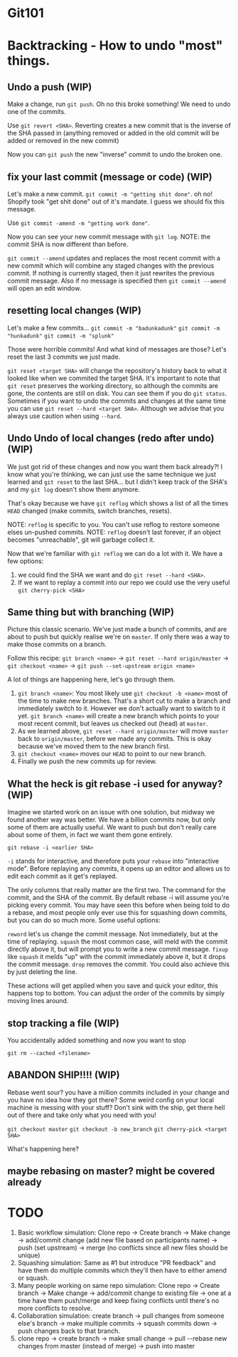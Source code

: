 # Git101

# Backtracking - How to undo "most" things.

## Undo a push (WIP)
Make a change, run ```git push```. Oh no this broke something! We need to undo one of the commits.

Use ```git revert <SHA>```. Reverting creates a new commit that is the inverse of the SHA passed in (anything removed or added in the old commit will be added or removed in the new commit)

Now you can ```git push``` the new "inverse" commit to undo the broken one.


## fix your last commit (message or code) (WIP)
Let's make a new commit. ```git commit -m "getting shit done"```. oh no! Shopify took "get shit done" out of it's mandate. I guess we should fix this message.

Use ```git commit -amend -m "getting work done"```. 

Now you can see your new commit message with ```git log```. NOTE: the commit SHA is now different than before.

```git commit --amend``` updates and replaces the most recent commit with a new commit which will combine any staged changes with the previous commit. If nothing is currently staged, then it just rewrites the previous commit message. Also if no message is specified then ```git commit --amend``` will open an edit window.

## resetting local changes (WIP)

Let's make a few commits...
```git commit -m "badunkadunk"```
```git commit -m "hunkadunk"```
```git commit -m "splunk"```

Those were horrible commits! And what kind of messages are those? Let's reset the last 3 commits we just made.

```git reset <target SHA>``` will change the repository's history back to what it looked like when we commited the target SHA. It's important to note that ```git reset``` preserves the working directory, so although the commits are gone, the contents are still on disk. You can see them if you do ```git status```. Sometimes if you want to undo the commits and changes at the same time you can use ```git reset --hard <target SHA>```. Although we advise that you always use caution when using ```--hard```.

## Undo Undo of local changes (redo after undo) (WIP)

We just got rid of these changes and now you want them back already?! I know what you're thinking, we can just use the same technique we just learned and ```git reset``` to the last SHA... but I didn't keep track of the SHA's and my ```git log``` doesn't show them anymore.

That's okay because we have ```git reflog``` which shows a list of all the times ```HEAD``` changed (make commits, switch branches, resets).

NOTE: ```reflog``` is specific to you. You can't use reflog to restore someone elses un-pushed commits.
NOTE: ```reflog``` doesn't last forever, if an object becomes "unreachable", git will garbage collect it.

Now that we're familiar with ```git reflog``` we can do a lot with it. We have a few options: 
1. we could find the SHA we want and do ```git reset --hard <SHA>```.
1. If we want to replay a commit into our repo we could use the very useful ```git cherry-pick <SHA>```

## Same thing but with branching (WIP)

Picture this classic scenario. We've just made a bunch of commits, and are about to push but quickly realise we're on ```master```. If only there was a way to make those commits on a branch.

Follow this recipe: ```git branch <name>``` -> ```git reset --hard origin/master``` -> ```git checkout <name>``` -> ```git push --set-upstream origin <name>```

A lot of things are happening here, let's go through them.

1. ```git branch <name>```: You most likely use ```git checkout -b <name>``` most of the time to make new branches. That's a short cut to make a branch and immediately switch to it. However we don't actually want to switch to it yet. ```git branch <name>``` will create a new branch which points to your most recent commit, but leaves us checked out (head) at ```master```.
1. As we learned above, ```git reset --hard origin/master``` will move ```master``` back to ```origin/master```, before we made any commits. This is okay because we've moved them to the new branch first.
1. ```git checkout <name>``` moves our ```HEAD``` to point to our new branch.
1. Finally we push the new commits up for review.

## What the heck is git rebase -i used for anyway? (WIP)

Imagine we started work on an issue with one solution, but midway we found another way was better. We have a billion commits now, but only some of them are actually useful. We want to push but don't really care about some of them, in fact we want them gone entirely.

```git rebase -i <earlier SHA>```

```-i``` stands for interactive, and therefore puts your ```rebase``` into "interactive mode". Before replaying any commits, it opens up an editor and allows us to edit each commit as it get's replayed.

The only columns that really matter are the first two. The command for the commit, and the SHA of the commit. By default rebase -i will assume you're picking every commit. You may have seen this before when being told to do a rebase, and most people only ever use this for squashing down commits, but you can do so much more. Some useful options:

```reword``` let's us change the commit message. Not immediately, but at the time of replaying.
```squash``` the most common case, will meld with the commit directly above it, but will prompt you to write a new commit message.
```fixup``` like ```squash``` it melds "up" with the commit immediately above it, but it drops the commit message.
```drop``` removes the commit. You could also achieve this by just deleting the line.

These actions will get applied when you save and quick your editor, this happens top to bottom. You can adjust the order of the commits by simply moving lines around.

## stop tracking a file (WIP)

You accidentally added something and now you want to stop

```git rm --cached <filename>```

## ABANDON SHIP!!!! (WIP)

Rebase went sour? you have a million commits included in your change and you have no idea how they got there? Some weird config on your local machine is messing with your stuff? Don't sink with the ship, get there hell out of there and take only what you need with you!

```git checkout master```
```git checkout -b new_branch```
```git cherry-pick <target SHA>```

What's happening here?

## maybe rebasing on master? might be covered already


# TODO
1. Basic workflow simulation: Clone repo -> Create branch -> Make change -> add/commit change (add new file based on participants name) -> push (set upstream) -> merge (no conflicts since all new files should be unique)
2. Squashing simulation: Same as #1 but introduce "PR feedback" and have them do multiple commits which they'll then have to either amend or squash.
3. Many people working on same repo simulation: Clone repo -> Create branch -> Make change -> add/commit change to existing file -> one at a time have them push/merge and keep fixing conflicts until there's no more conflicts to resolve.
4. Collaboration simulation: create branch -> pull changes from someone else's branch -> make multiple commits -> squash commits down -> push changes back to that branch.
5. clone repo -> create branch -> make small change -> pull --rebase new changes from master (instead of merge) -> push into master

